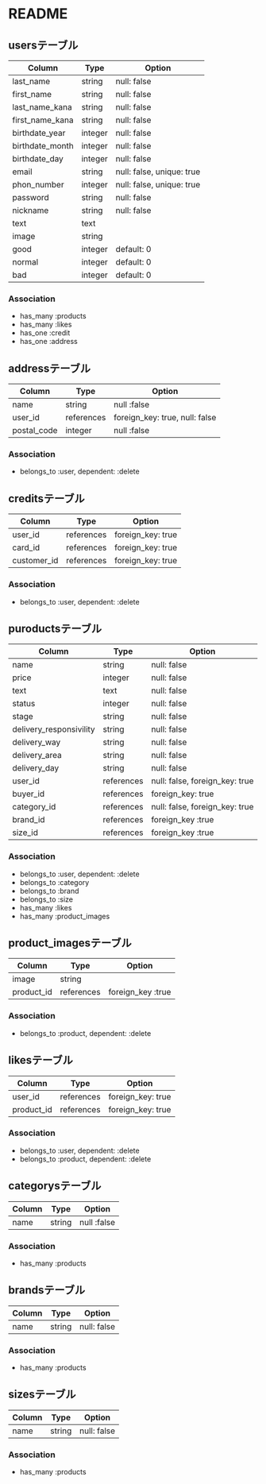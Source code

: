 # README

## usersテーブル

|Column|Type|Option|
|------|----|------|
|last_name|string|null: false|
|first_name|string|null: false|
|last_name_kana|string|null: false|
|first_name_kana|string|null: false|
|birthdate_year|integer|null: false|
|birthdate_month|integer|null: false|
|birthdate_day|integer|null: false|
|email|string|null: false, unique: true|
|phon_number|integer|null: false, unique: true|
|password|string|null: false|
|nickname|string|null: false|
|text|text|
|image|string|
|good|integer|default: 0|
|normal|integer|default: 0|
|bad|integer|default: 0|

### Association
- has_many :products
- has_many :likes
- has_one :credit
- has_one :address

## addressテーブル

|Column|Type|Option|
|------|----|------|
|name|string|null :false|
|user_id|references|foreign_key: true, null: false|
|postal_code|integer|null :false|

### Association
- belongs_to :user, dependent: :delete

## creditsテーブル

|Column|Type|Option|
|------|----|------|
|user_id|references|foreign_key: true|
|card_id|references|foreign_key: true|
|customer_id|references|foreign_key: true|

### Association
- belongs_to :user, dependent: :delete

## puroductsテーブル

|Column|Type|Option|
|------|----|------|
|name|string|null: false|
|price|integer|null: false|
|text|text|null: false|
|status|integer|null: false|
|stage|string|null: false|
|delivery_responsivility|string|null: false|
|delivery_way|string|null: false|
|delivery_area|string|null: false|
|delivery_day|string|null: false|
|user_id|references|null: false, foreign_key: true|
|buyer_id|references|foreign_key: true|
|category_id|references|null: false, foreign_key: true|
|brand_id|references|foreign_key :true|
|size_id|references|foreign_key :true|

### Association
- belongs_to :user, dependent: :delete
- belongs_to :category
- belongs_to :brand
- belongs_to :size
- has_many :likes
- has_many :product_images

## product_imagesテーブル

|Column|Type|Option|
|------|----|------|
|image|string|
|product_id|references|foreign_key :true|

### Association
- belongs_to :product, dependent: :delete

## likesテーブル
|Column|Type|Option|
|------|----|------|
|user_id|references|foreign_key: true|
|product_id|references|foreign_key: true|

### Association
- belongs_to :user, dependent: :delete
- belongs_to :product, dependent: :delete

## categorysテーブル

|Column|Type|Option|
|------|----|------|
|name|string|null :false|

### Association
- has_many :products

## brandsテーブル

|Column|Type|Option|
|------|----|------|
|name|string|null: false|

### Association
- has_many :products

## sizesテーブル

|Column|Type|Option|
|------|----|------|
|name|string|null: false|

### Association
- has_many :products